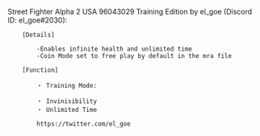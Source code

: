 Street Fighter Alpha 2 USA 96043029 Training Edition by el_goe (Discord ID: el_goe#2030):

        [Details]

            -Enables infinite health and unlimited time
            -Coin Mode set to free play by default in the mra file

        [Function]

            ・ Training Mode:

            ・ Invinisibility
            ・ Unlimited Time

            https://twitter.com/el_goe
